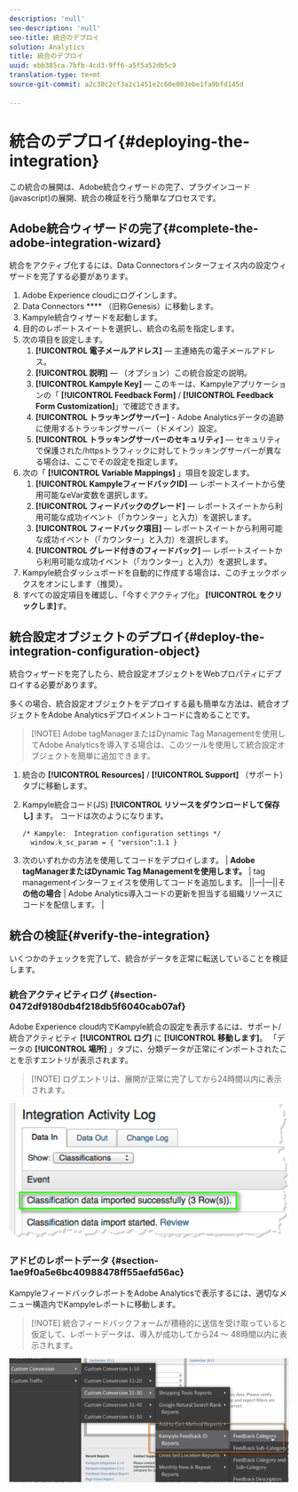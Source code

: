 ```yaml
---
description: 'null'
seo-description: 'null'
seo-title: 統合のデプロイ
solution: Analytics
title: 統合のデプロイ
uuid: ebb385ca-7bfb-4cd3-9ff6-a5f5a52db5c9
translation-type: tm+mt
source-git-commit: a2c38c2cf3a2c1451e2c60e003ebe1fa9bfd145d

---
```



# 統合のデプロイ{#deploying-the-integration}

この統合の展開は、Adobe統合ウィザードの完了、プラグインコード(javascript)の展開、統合の検証を行う簡単なプロセスです。

## Adobe統合ウィザードの完了{#complete-the-adobe-integration-wizard}

統合をアクティブ化するには、Data Connectorsインターフェイス内の設定ウィザードを完了する必要があります。

1. Adobe Experience cloudにログインします。
1. Data Connectors **** （旧称Genesis）に移動します。
1. Kampyle統合ウィザードを起動します。
1. 目的のレポートスイートを選択し、統合の名前を指定します。
1. 次の項目を設定します。
   1. **[!UICONTROL 電子メールアドレス]** — 主連絡先の電子メールアドレス。
   1. **[!UICONTROL 説明]** — （オプション）この統合設定の説明。
   1. **[!UICONTROL Kampyle Key]** — このキーは、Kampyleアプリケーションの「 **[!UICONTROL Feedback Form]** / **[!UICONTROL Feedback Form Customization]**」で確認できます。
   1. **[!UICONTROL トラッキングサーバー]** - Adobe Analyticsデータの追跡に使用するトラッキングサーバー（ドメイン）設定。
   1. **[!UICONTROL トラッキングサーバーのセキュリティ]** — セキュリティで保護された/httpsトラフィックに対してトラッキングサーバーが異なる場合は、ここでその設定を指定します。
1. 次の「 **[!UICONTROL Variable Mappings]** 」項目を設定します。
   1. **[!UICONTROL KampyleフィードバックID]** — レポートスイートから使用可能なeVar変数を選択します。
   1. **[!UICONTROL フィードバックのグレード]** — レポートスイートから利用可能な成功イベント（「カウンター」と入力）を選択します。
   1. **[!UICONTROL フィードバック項目]** — レポートスイートから利用可能な成功イベント（「カウンター」と入力）を選択します。
   1. **[!UICONTROL グレード付きのフィードバック]** — レポートスイートから利用可能な成功イベント（「カウンター」と入力）を選択します。
1. Kampyle統合ダッシュボードを自動的に作成する場合は、このチェックボックスをオンにします（推奨）。
1. すべての設定項目を確認し、「今すぐアクティブ化」 **[!UICONTROL をクリックしま]**&#x200B;す。

## 統合設定オブジェクトのデプロイ{#deploy-the-integration-configuration-object}

統合ウィザードを完了したら、統合設定オブジェクトをWebプロパティにデプロイする必要があります。

多くの場合、統合設定オブジェクトをデプロイする最も簡単な方法は、統合オブジェクトをAdobe Analyticsデプロイメントコードに含めることです。

> [!NOTE] Adobe tagManagerまたはDynamic Tag Managementを使用してAdobe Analyticsを導入する場合は、このツールを使用して統合設定オブジェクトを簡単に追加できます。

1. 統合の **[!UICONTROL Resources]** / **[!UICONTROL Support]** （サポート）タブに移動します。
1. Kampyle統合コード(JS) **[!UICONTROL リソースをダウンロードして保存し]** ます。 コードは次のようになります。

   ```
   /* Kampyle:  Integration configuration settings */
     window.k_sc_param = { "version":1.1 }
   ```

1. 次のいずれかの方法を使用してコードをデプロイします。
| **Adobe tagManagerまたはDynamic Tag Managementを使用します。** | tag managementインターフェイスを使用してコードを追加します。 ||—|—||そ **の他の場合** | Adobe Analytics導入コードの更新を担当する組織リソースにコードを配信します。  |

## 統合の検証{#verify-the-integration}

いくつかのチェックを完了して、統合がデータを正常に転送していることを検証します。

### 統合アクティビティログ {#section-0472df9180db4f218db5f6040cab07af}

Adobe Experience cloud内でKampyle統合の設定を表示するには、サポート/統合アクティビティ **[!UICONTROL ログ]** に **[!UICONTROL 移動します]**。 「データの **[!UICONTROL 場所]** 」タブに、分類データが正常にインポートされたことを示すエントリが表示されます。

> [!NOTE] ログエントリは、展開が正常に完了してから24時間以内に表示されます。

![](assets/integration_activity_log.png)

### アドビのレポートデータ {#section-1ae9f0a5e6bc40988478ff55aefd56ac}

KampyleフィードバックレポートをAdobe Analyticsで表示するには、適切なメニュー構造内でKampyleレポートに移動します。

> [!NOTE] 統合フィードバックフォームが積極的に送信を受け取っていると仮定して、レポートデータは、導入が成功してから24 ～ 48時間以内に表示されます。

![](assets/adobe_reporting_data.png)

